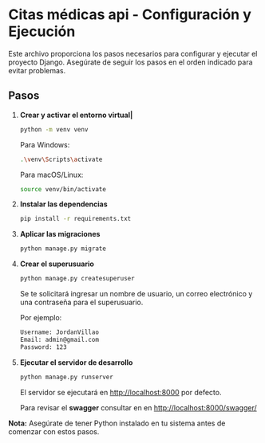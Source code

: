 # Citas médicas api - Configuración y Ejecución

Este archivo proporciona los pasos necesarios para configurar y ejecutar el proyecto Django. Asegúrate de seguir los pasos en el orden indicado para evitar problemas.

## Pasos

1. **Crear y activar el entorno virtual|**

   ```bash
   python -m venv venv
   ```
   Para Windows:
   ```bash
   .\venv\Scripts\activate
   ```
   Para macOS/Linux:
   ```bash
   source venv/bin/activate
   ```
2. **Instalar las dependencias**
   ```bash
   pip install -r requirements.txt
   ```
4. **Aplicar las migraciones**
   ```bash
   python manage.py migrate
   ```
5. **Crear el superusuario**
   ```bash
   python manage.py createsuperuser
   ```
   Se te solicitará ingresar un nombre de usuario, un correo electrónico y una contraseña para el superusuario.

   Por ejemplo:
   ```txt
   Username: JordanVillao
   Email: admin@gmail.com
   Password: 123
   ```
6. **Ejecutar el servidor de desarrollo**
   ```bash
   python manage.py runserver
   ```
   El servidor se ejecutará en [http://localhost:8000](http://localhost:8000) por defecto.
   
   Para revisar el **swagger** consultar en  en [http://localhost:8000/swagger/](http://localhost:8000/swagger)

**Nota:** Asegúrate de tener Python instalado en tu sistema antes de comenzar con estos pasos.

